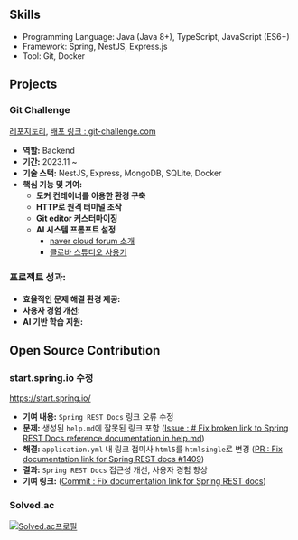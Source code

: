 ## Skills
- Programming Language: Java (Java 8+), TypeScript, JavaScript (ES6+)
- Framework: Spring, NestJS, Express.js
- Tool: Git, Docker

## Projects
### Git Challenge
[레포지토리](https://github.com/boostcampwm2023/web01-GitChallenge), [배포 링크 : git-challenge.com](https://git-challenge.com)

- **역할:** Backend
- **기간:** 2023.11 ~
- **기술 스택:** NestJS, Express, MongoDB, SQLite, Docker
- **핵심 기능 및 기여:**
  - **도커 컨테이너를 이용한 환경 구축** 
  - **HTTP로 원격 터미널 조작** 
  - **Git editor 커스터마이징** 
  - **AI 시스템 프롬프트 설정** 
    - [naver cloud forum 소개](https://www.ncloud-forums.com/topic/213/)
    - [클로바 스튜디오 사용기](https://code-l.tistory.com/34)

### 프로젝트 성과:
- **효율적인 문제 해결 환경 제공:**
- **사용자 경험 개선:**
- **AI 기반 학습 지원:**

## Open Source Contribution
### start.spring.io 수정
https://start.spring.io/
- **기여 내용:** `Spring REST Docs` 링크 오류 수정
- **문제:** 생성된 `help.md`에 잘못된 링크 포함 ([Issue : # Fix broken link to Spring REST Docs reference documentation in help.md](https://github.com/spring-io/start.spring.io/issues/1407))
- **해결:** `application.yml` 내 링크 접미사 `html5`를 `htmlsingle`로 변경 ([PR : Fix documentation link for Spring REST docs #1409](https://github.com/spring-io/start.spring.io/pull/1409))
- **결과:** `Spring REST Docs` 접근성 개선, 사용자 경험 향상 
- **기여 링크:**  ([Commit : Fix documentation link for Spring REST docs](https://github.com/spring-io/start.spring.io/commit/62d0497016e4e626252829318da42922d31238bc))

### Solved.ac
[![Solved.ac프로필](http://mazassumnida.wtf/api/v2/generate_badge?boj=luizy991212)](https://solved.ac/luizy991212)

<!--
**LuizyHub/LuizyHub** is a ✨ _special_ ✨ repository because its `README.md` (this file) appears on your GitHub profile.

Here are some ideas to get you started:

- 🔭 I’m currently working on ...
- 🌱 I’m currently learning ...
- 👯 I’m looking to collaborate on ...
- 🤔 I’m looking for help with ...
- 💬 Ask me about ...
- 📫 How to reach me: ...
- 😄 Pronouns: ...
- ⚡ Fun fact: ...
-->
